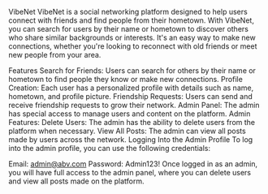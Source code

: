 VibeNet
VibeNet is a social networking platform designed to help users connect with friends and find people from their hometown. With VibeNet, you can search for users by their name or hometown to discover others who share similar backgrounds or interests. It's an easy way to make new connections, whether you're looking to reconnect with old friends or meet new people from your area.

Features
Search for Friends: Users can search for others by their name or hometown to find people they know or make new connections.
Profile Creation: Each user has a personalized profile with details such as name, hometown, and profile picture.
Friendship Requests: Users can send and receive friendship requests to grow their network.
Admin Panel: The admin has special access to manage users and content on the platform.
Admin Features:
Delete Users: The admin has the ability to delete users from the platform when necessary.
View All Posts: The admin can view all posts made by users across the network.
Logging Into the Admin Profile
To log into the admin profile, you can use the following credentials:

Email: admin@abv.com
Password: Admin123!
Once logged in as an admin, you will have full access to the admin panel, where you can delete users and view all posts made on the platform.
